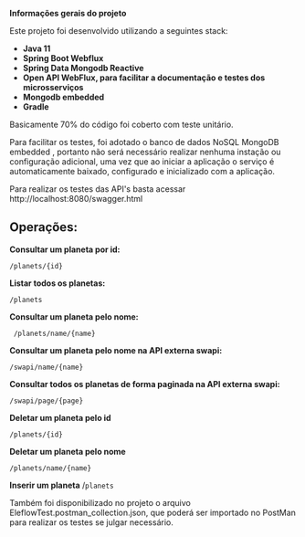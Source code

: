 **Informações gerais do projeto**

Este projeto foi desenvolvido utilizando a seguintes stack:

- **Java 11**
- **Spring Boot Webflux**
- **Spring Data Mongodb Reactive**
- **Open API WebFlux, para facilitar a documentação e testes dos microsserviços**
- **Mongodb embedded** 
- **Gradle**

Basicamente 70% do código foi coberto com teste unitário.

Para facilitar os testes, foi adotado o banco de dados NoSQL MongoDB  embedded , portanto não será necessário realizar nenhuma instação ou configuração adicional, uma vez que ao iniciar a aplicação o serviço é automaticamente baixado, configurado e inicializado com a aplicação.

Para realizar os testes das API's basta acessar http://localhost:8080/swagger.html

## Operações:

  **Consultar um planeta por id:**

    ​/planets​/{id}

**Listar todos os planetas:**

    /planets

**Consultar um planeta pelo nome:**

     ​/planets​/name​/{name}

**Consultar um planeta pelo nome na API externa swapi:**

    /swapi​/name​/{name}

**Consultar todos os planetas de forma paginada na API externa swapi:**
    
    ​/swapi​/page​/{page}

**Deletar um planeta pelo id**

    /planets/{id}

**Deletar um planeta pelo nome**

    /planets/name/{name}

**Inserir um planeta**
/`planets`

Também foi disponibilizado no projeto o arquivo EleflowTest.postman_collection.json, que poderá ser importado no PostMan para realizar os testes se julgar necessário.

